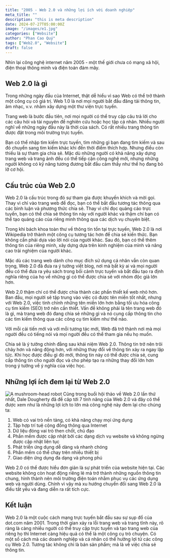 ```yaml
---
title: "2005 - Web 2.0 và những lợi ích với doanh nghiệp"
meta_title: ""
description: "this is meta description"
date: 2024-07-27T05:00:00Z
image: "/images/e1.jpg"
categories: ["Website"]
author: "Phan Cao Quý"
tags: ["Web2.0", "Website"]
draft: false
---
```


Nhìn lại công nghệ internet năm 2005 - một thế giới chưa có mạng xã hội, điện thoại thông minh và điện toán đám mây.

## Web 2.0 là gì

Trong những ngày đầu của Internet, thật dễ hiểu vì sao Web có thể trở thành một công cụ có giá trị. Web 1.0 là nơi mọi người bắt đầu đăng tải thông tin, âm nhạc, v.v. nhằm xây dựng một thư viện trực tuyến.

Trang web là bước đầu tiên, nơi mọi người có thể truy cập câu trả lời cho các câu hỏi và tài nguyên để nghiên cứu hoặc học tập cá nhân. Nhiều người nghĩ về những ngày đầu này là thời của sách. Có rất nhiều trang thông tin được đặt trong môi trường trực tuyến.

Bạn có thể nhập tìm kiếm trực tuyến, tìm những gì bạn đang tìm kiếm và sau đó chuyển sang tìm kiếm khác khi đến thời điểm thích hợp. Nhưng điều còn thiếu là sự tham gia chia sẻ. Mặc dù những người có khả năng xây dựng trang web và trang ảnh đều có thể tiếp cận công nghệ mới, nhưng những người không có kỹ năng tương đương bắt đầu cảm thấy như thể họ đang bỏ lỡ cơ hội.

## Cấu trúc của Web 2.0

Web 2.0 là cấu trúc trong đó sự tham gia được khuyến khích và mời gọi. Thay vì chỉ vào trang web để đọc, bạn có thể bắt đầu tương tác thông qua các bình luận và phương thức chia sẻ.
Thay vì chỉ đọc quảng cáo trực tuyến, bạn có thể chia sẻ thông tin này với người khác và thậm chí bạn có thể tạo quảng cáo của riêng mình thông qua các dịch vụ chuyên biệt.

Trong khi bách khoa toàn thư về thông tin tồn tại trực tuyến, Web 2.0 là nơi Wikipedia trở thành một công cụ tương tác hơn để chia sẻ kiến thức. Bạn không cần phải dựa vào lời nói của người khác. Sau đó, bạn có thể thêm thông tin của riêng mình, xây dựng dựa trên kinh nghiệm của mình và nâng cao trải nghiệm của người khác.

Mặc dù các trang web dành cho mục đích sử dụng cá nhân vẫn còn quan trọng, Web 2.0 đã đưa ra ý tưởng viết blog, nơi mà bất kỳ ai và mọi người đều có thể đưa ra yêu sách trong bối cảnh trực tuyến và bắt đầu tạo ra định nghĩa riêng của họ về những gì có thể được chia sẻ với nhóm độc giả lớn hơn.

Web 2.0 thậm chí có thể được chia thành các phần thiết kế web nhỏ hơn. Ban đầu, mọi người sẽ tập trung vào việc có được tên miền tốt nhất, nhưng với Web 2.0, việc tinh chỉnh những tên miền lớn hơn bằng tối ưu hóa công cụ tìm kiếm (SEO) trở nên cần thiết. Vấn đề không phải là tên trang web đó là gì, mà trang web đó đang chia sẻ những gì và nó cung cấp thông tin cho các tìm kiếm thông qua các công cụ tìm kiếm như thế nào.

Với mỗi cải tiến mới và với mỗi tương tác mới, Web đã trở thành nơi mà mọi người đều có tiếng nói và mọi người đều có thể tham gia nếu họ muốn.

Chia sẻ là ý tưởng chính đằng sau khái niệm Web 2.0. Thông tin trở nên trôi chảy hơn và năng động hơn, với những thay đổi về thông tin xảy ra ngay lập tức. Khi học được điều gì đó mới, thông tin này có thể được chia sẻ, cung cấp thông tin cho người đọc và cho phép tạo ra những thay đổi lớn hơn trong ý tưởng về ý nghĩa của việc học.

## Những lợi ích đem lại từ Web 2.0

![A mushroom-head robot](/images/e2.png "Website đầu tiên")
Cũng trong buổi hội thảo về Web 2.0 lần thứ nhất, Dale Dougherty đã đề câp tới 7 tính năng của Web 2.0 và đây có thể được xem như là những lợi ích to lớn mà công nghệ này đem lại cho chúng ta:

1. Web có vai trò nền tảng, có khả năng chạy mọi ứng dụng
2. Tập hợp trí tuệ cộng đồng thông qua Internet
3. Dữ liệu đóng vai trò then chốt, chủ đạo
4. Phần mềm được cập nhật bởi các dạng dịch vụ website và không ngừng được cập nhật liên tục
5. Phát triển ứng dụng dễ dàng và nhanh chóng
6. Phần mềm có thể chạy trên nhiều thiết bị
7. Giao diện ứng dụng đa dạng và phong phú

Web 2.0 có thể được hiểu đơn giản là sự phát triển của website hiện tại. Các website không còn hoạt động riêng lẻ mà trở thành những nguồn thông tin chung, hình thành nên môi trường điện toán nhằm phục vụ các ứng dụng web và người dùng. Chính vì vậy mà xu hướng chuyển đổi sang Web 2.0 là điều tất yếu và đang diễn ra rất tích cực.

## Kết luận

Web 2.0 là một cuộc cách mạng trực tuyến bắt đầu sau sự sụp đổ của dot.com năm 2001. Trong thời gian xảy ra lỗi trang web và trang tĩnh này, rõ ràng là càng nhiều người có thể truy cập trực tuyến và tạo trang web của riêng họ thì Internet càng hiệu quả có thể là một công cụ trò chuyện. Có một số cách mà các doanh nghiệp và cá nhân có thể hưởng lợi từ các công cụ Web 2.0. Tương tác không chỉ là bán sản phẩm; mà là về việc chia sẻ thông tin.
